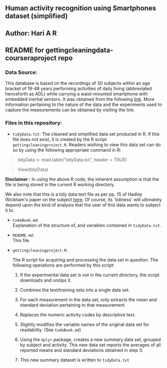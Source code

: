 ## Human activity recognition using Smartphones dataset (simplified)

## Author: Hari A R

## README for gettingcleaningdata-courseraproject repo

### Data Source:

This database is based on the recordings of 30 subjects within an age bracket of 19-48 years performing activities of daily living (abbreviated henceforth as ADL) while carrying a waist-mounted smartphone with embedded inertial sensors. It was obtained from the following [link](http://archive.ics.uci.edu/ml/datasets/Human+Activity+Recognition+Using+Smartphones). More information pertaining to the nature of the data  and the experiments used to capture the measurements can be obtained by visiting the link. 

### Files in this repository:

 * `tidyData.txt`:  The cleaned and simplified data set produced in R. If this file does not exist, it is created by the R script `gettingcleaningproject.R`. Readers wishing to view this data set can do so by using the following appropriate command in R:

 > tidyData <- read.table("tidyData.txt", header = TRUE)

 > View(tidyData)

**Disclaimer :** In using the above R code, the inherent assumption is that the file is being stored in the current R working directory. 

We also note that this is a tidy data text file as per pp. 15 of Hadley Wickham's paper on the subject [here](http://vita.had.co.nz/papers/tidy-data.pdf).
Of course, its `tidiness' will ultimately depend upon the kind of analysis that the user of this data wants to subject it to.

 *  `CodeBook.md`:  
    Explanation of the structure of, and variables contained in `tidyData.txt`.


 * `README.md`:  
    This file.

 * `gettingcleaningproject.R`:  

 

    The R script for acquiring and processing the data set in question.
    The following operations are performed by this script:
    
    1. If the experimental data set is not in the current directory, the script downloads and unzips it. 
    
    2. Combines the test/training sets into a single data set.
    
    3. For each measurement in the data set, only extracts the mean and 
       standard deviation pertaining to that measurement. 
    
    4. Replaces the numeric activity codes by descriptive text.
    
    5. Slightly modifies the variable names of the original data set for readability.  (See `CodeBook.md`)

	6. Using the `dplyr` package, creates a new summary data set, grouped by subject and activity. This new data set reports the averages of all reported means and standard 
deviations obtained in step 3.

    7. This new summary dataset is written to `tidyData.txt`
